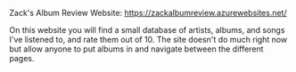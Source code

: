 Zack's Album Review Website: https://zackalbumreview.azurewebsites.net/

On this website you will find a small database of artists, albums, and songs I've listened to, and rate them out of 10. The site doesn't do much right now but allow anyone to put albums in and navigate between the different pages.
